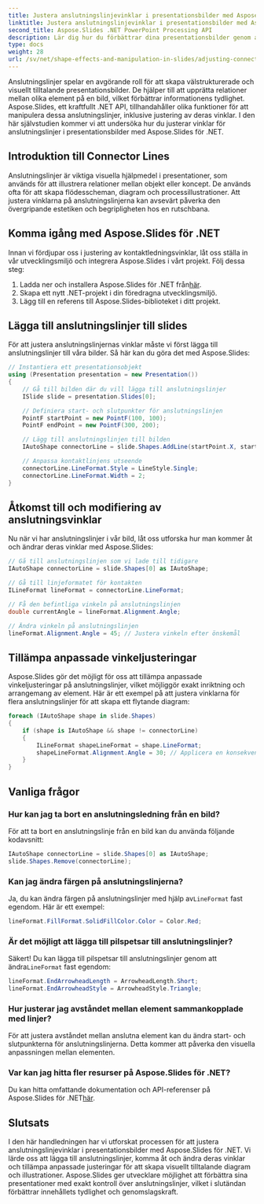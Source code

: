 ```yaml
---
title: Justera anslutningslinjevinklar i presentationsbilder med Aspose.Slides
linktitle: Justera anslutningslinjevinklar i presentationsbilder med Aspose.Slides
second_title: Aspose.Slides .NET PowerPoint Processing API
description: Lär dig hur du förbättrar dina presentationsbilder genom att justera anslutningslinjevinklar med Aspose.Slides för .NET. Steg-för-steg guide med kodexempel.
type: docs
weight: 28
url: /sv/net/shape-effects-and-manipulation-in-slides/adjusting-connector-line-angles/
---
```


Anslutningslinjer spelar en avgörande roll för att skapa välstrukturerade och visuellt tilltalande presentationsbilder. De hjälper till att upprätta relationer mellan olika element på en bild, vilket förbättrar informationens tydlighet. Aspose.Slides, ett kraftfullt .NET API, tillhandahåller olika funktioner för att manipulera dessa anslutningslinjer, inklusive justering av deras vinklar. I den här självstudien kommer vi att undersöka hur du justerar vinklar för anslutningslinjer i presentationsbilder med Aspose.Slides för .NET.

## Introduktion till Connector Lines

Anslutningslinjer är viktiga visuella hjälpmedel i presentationer, som används för att illustrera relationer mellan objekt eller koncept. De används ofta för att skapa flödesscheman, diagram och processillustrationer. Att justera vinklarna på anslutningslinjerna kan avsevärt påverka den övergripande estetiken och begripligheten hos en rutschbana.

## Komma igång med Aspose.Slides för .NET

Innan vi fördjupar oss i justering av kontaktledningsvinklar, låt oss ställa in vår utvecklingsmiljö och integrera Aspose.Slides i vårt projekt. Följ dessa steg:

1. Ladda ner och installera Aspose.Slides för .NET från[här](https://releases.aspose.com/slides/net/).
2. Skapa ett nytt .NET-projekt i din föredragna utvecklingsmiljö.
3. Lägg till en referens till Aspose.Slides-biblioteket i ditt projekt.

## Lägga till anslutningslinjer till slides

För att justera anslutningslinjernas vinklar måste vi först lägga till anslutningslinjer till våra bilder. Så här kan du göra det med Aspose.Slides:

```csharp
// Instantiera ett presentationsobjekt
using (Presentation presentation = new Presentation())
{
    // Gå till bilden där du vill lägga till anslutningslinjer
    ISlide slide = presentation.Slides[0];

    // Definiera start- och slutpunkter för anslutningslinjen
    PointF startPoint = new PointF(100, 100);
    PointF endPoint = new PointF(300, 200);

    // Lägg till anslutningslinjen till bilden
    IAutoShape connectorLine = slide.Shapes.AddLine(startPoint.X, startPoint.Y, endPoint.X, endPoint.Y);

    // Anpassa kontaktlinjens utseende
    connectorLine.LineFormat.Style = LineStyle.Single;
    connectorLine.LineFormat.Width = 2;
}
```

## Åtkomst till och modifiering av anslutningsvinklar

Nu när vi har anslutningslinjer i vår bild, låt oss utforska hur man kommer åt och ändrar deras vinklar med Aspose.Slides:

```csharp
// Gå till anslutningslinjen som vi lade till tidigare
IAutoShape connectorLine = slide.Shapes[0] as IAutoShape;

// Gå till linjeformatet för kontakten
ILineFormat lineFormat = connectorLine.LineFormat;

// Få den befintliga vinkeln på anslutningslinjen
double currentAngle = lineFormat.Alignment.Angle;

// Ändra vinkeln på anslutningslinjen
lineFormat.Alignment.Angle = 45; // Justera vinkeln efter önskemål
```

## Tillämpa anpassade vinkeljusteringar

Aspose.Slides gör det möjligt för oss att tillämpa anpassade vinkeljusteringar på anslutningslinjer, vilket möjliggör exakt inriktning och arrangemang av element. Här är ett exempel på att justera vinklarna för flera anslutningslinjer för att skapa ett flytande diagram:

```csharp
foreach (IAutoShape shape in slide.Shapes)
{
    if (shape is IAutoShape && shape != connectorLine)
    {
        ILineFormat shapeLineFormat = shape.LineFormat;
        shapeLineFormat.Alignment.Angle = 30; // Applicera en konsekvent vinkel på alla linjer
    }
}
```

## Vanliga frågor

### Hur kan jag ta bort en anslutningsledning från en bild?

För att ta bort en anslutningslinje från en bild kan du använda följande kodavsnitt:

```csharp
IAutoShape connectorLine = slide.Shapes[0] as IAutoShape;
slide.Shapes.Remove(connectorLine);
```

### Kan jag ändra färgen på anslutningslinjerna?

 Ja, du kan ändra färgen på anslutningslinjer med hjälp av`LineFormat` fast egendom. Här är ett exempel:

```csharp
lineFormat.FillFormat.SolidFillColor.Color = Color.Red;
```

### Är det möjligt att lägga till pilspetsar till anslutningslinjer?

 Säkert! Du kan lägga till pilspetsar till anslutningslinjer genom att ändra`LineFormat` fast egendom:

```csharp
lineFormat.EndArrowheadLength = ArrowheadLength.Short;
lineFormat.EndArrowheadStyle = ArrowheadStyle.Triangle;
```

### Hur justerar jag avståndet mellan element sammankopplade med linjer?

För att justera avståndet mellan anslutna element kan du ändra start- och slutpunkterna för anslutningslinjerna. Detta kommer att påverka den visuella anpassningen mellan elementen.

### Var kan jag hitta fler resurser på Aspose.Slides för .NET?

Du kan hitta omfattande dokumentation och API-referenser på Aspose.Slides för .NET[här](https://reference.aspose.com/slides/net/).

## Slutsats

I den här handledningen har vi utforskat processen för att justera anslutningslinjevinklar i presentationsbilder med Aspose.Slides för .NET. Vi lärde oss att lägga till anslutningslinjer, komma åt och ändra deras vinklar och tillämpa anpassade justeringar för att skapa visuellt tilltalande diagram och illustrationer. Aspose.Slides ger utvecklare möjlighet att förbättra sina presentationer med exakt kontroll över anslutningslinjer, vilket i slutändan förbättrar innehållets tydlighet och genomslagskraft.
